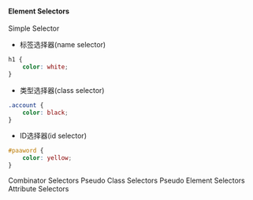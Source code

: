 


#### Element Selectors

Simple Selector

* 标签选择器(name selector)

```css
h1 {
    color: white;
}
```

* 类型选择器(class selector)

```css
.account {
    color: black;
}
```

* ID选择器(id selector)

```css
#paaword {
    color: yellow;
}
```

Combinator Selectors
Pseudo Class Selectors
Pseudo Element Selectors
Attribute Selectors
